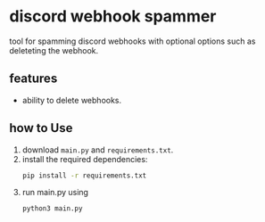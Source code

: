 # discord webhook spammer

tool for spamming discord webhooks with optional options such as deleteting the webhook.

## features
- ability to delete webhooks.

## how to Use
1. download `main.py` and `requirements.txt`.
2. install the required dependencies:  
   ```bash
   pip install -r requirements.txt
3. run main.py using
   ```bash
   python3 main.py

